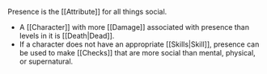 Presence is the [[Attribute]] for all things social.
- A [[Character]] with more [[Damage]] associated with presence than levels in it is [[Death|Dead]].
- If a character does not have an appropriate [[Skills|Skill]], presence can be used to make [[Checks]] that are more social than mental, physical, or supernatural.